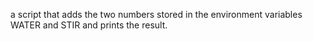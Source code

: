 a script that adds the two numbers stored in the environment variables WATER and STIR and prints the result.